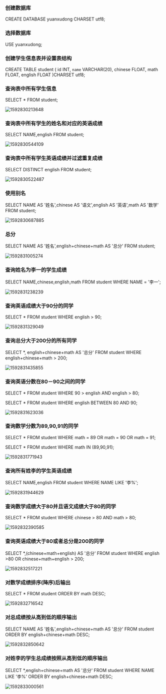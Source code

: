 ### 创建数据库

CREATE DATABASE yuanxudong CHARSET utf8;

### 选择数据库
USE yuanxudong;
### 创建学生信息表并设置表结构
CREATE TABLE student (
id INT,
`name` VARCHAR(20),
chinese FLOAT,
math FLOAT,
english FLOAT
)CHARSET utf8;

### 查询表中所有学生信息
SELECT * FROM student;

![1592830213648](作业.assets/1592830213648.png)



### 查询表中所有学生的姓名和对应的英语成绩
SELECT NAME,english FROM student;

![1592830544109](作业.assets/1592830544109.png)

### 查询表中所有学生英语成绩并过滤重复成绩
SELECT DISTINCT english FROM student;

![1592830522487](作业.assets/1592830522487.png)



### 使用别名
SELECT NAME AS '姓名',chinese AS '语文',english AS '英语',math AS '数学' FROM student;

![1592830687885](作业.assets/1592830687885.png)



### 总分
SELECT NAME AS '姓名',english+chinese+math AS '总分' FROM student;

![1592831005274](作业.assets/1592831005274.png)

### 查询姓名为李一的学生成绩
SELECT NAME,chinese,english,math FROM student WHERE NAME = '李一';

![1592831238239](作业.assets/1592831238239.png)

### 查询英语成绩大于90分的同学
SELECT * FROM student WHERE english > 90;

![1592831329049](作业.assets/1592831329049.png)

### 查询总分大于200分的所有同学
SELECT *, english+chinese+math AS '总分' FROM student WHERE english+chinese+math > 200;

![1592831435855](作业.assets/1592831435855.png)

### 查询英语分数在80－90之间的同学
SELECT * FROM student WHERE 90 > english AND english > 80;

SELECT * FROM student WHERE english BETWEEN 80 AND 90;

![1592831623036](作业.assets/1592831623036.png)

### 查询数学分数为89,90,91的同学
SELECT * FROM student WHERE math = 89 OR math = 90 OR math = 91;

SELECT * FROM student WHERE math IN (89,90,91);

![1592831771943](作业.assets/1592831771943.png)

### 查询所有姓李的学生英语成绩
SELECT NAME,english FROM student WHERE NAME LIKE '李%';

![1592831944629](作业.assets/1592831944629.png)

### 查询数学成绩大于80并且语文成绩大于80的同学
SELECT * FROM student WHERE chinese > 80 AND math > 80;

![1592832390585](作业.assets/1592832390585.png)

### 查询英语成绩大于80或者总分是200的同学
SELECT *,(chinese+math+english) AS '总分' FROM student WHERE english >80 OR chinese+math+english > 200;

![1592832517221](作业.assets/1592832517221.png)

### 对数学成绩排序(降序)后输出
SELECT * FROM student ORDER BY math DESC;

![1592832716542](作业.assets/1592832716542.png)

### 对总成绩按从高到低的顺序输出
SELECT NAME AS '姓名',english+chinese+math AS '总分' FROM student ORDER BY english+chinese+math DESC;

![1592832850642](作业.assets/1592832850642.png)

### 对姓李的学生总成绩按照从高到低的顺序输出
SELECT *,english+chinese+math AS '总分' FROM student WHERE NAME LIKE '李%' ORDER BY english+chinese+math DESC;

![1592833000561](作业.assets/1592833000561.png)





































